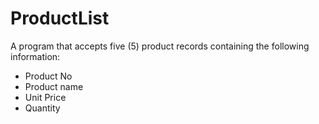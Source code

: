 # ProductList
A program that accepts five (5) product records containing the following information:
- Product No
- Product name 
- Unit Price
- Quantity
